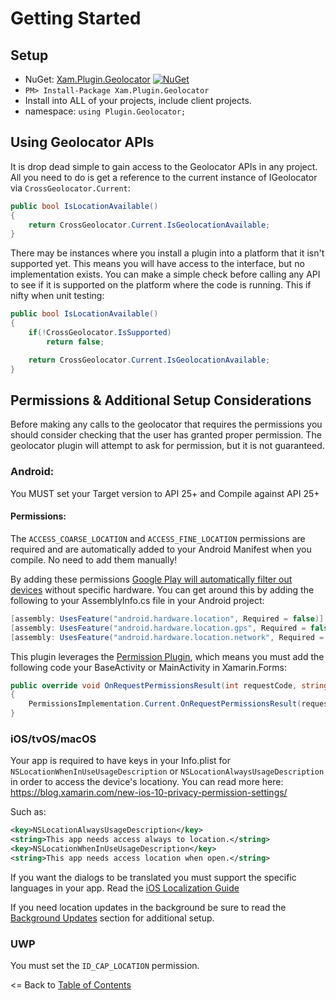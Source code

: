 # Getting Started

## Setup
* NuGet: [Xam.Plugin.Geolocator](http://www.nuget.org/packages/Xam.Plugin.Geolocator) [![NuGet](https://img.shields.io/nuget/v/Xam.Plugin.Geolocator.svg?label=NuGet)](https://www.nuget.org/packages/Xam.Plugin.Geolocator/)
* `PM> Install-Package Xam.Plugin.Geolocator`
* Install into ALL of your projects, include client projects.
* namespace: `using Plugin.Geolocator;`


## Using Geolocator APIs
It is drop dead simple to gain access to the Geolocator APIs in any project. All you need to do is get a reference to the current instance of IGeolocator via `CrossGeolocator.Current`:

```csharp
public bool IsLocationAvailable()
{
    return CrossGeolocator.Current.IsGeolocationAvailable;
}
```

There may be instances where you install a plugin into a platform that it isn't supported yet. This means you will have access to the interface, but no implementation exists. You can make a simple check before calling any API to see if it is supported on the platform where the code is running. This if nifty when unit testing:

```csharp
public bool IsLocationAvailable()
{
    if(!CrossGeolocator.IsSupported)
        return false;

    return CrossGeolocator.Current.IsGeolocationAvailable;
}
```



## Permissions & Additional Setup Considerations
Before making any calls to the geolocator that requires the permissions you should consider checking that the user has granted proper permission. The geolocator plugin will attempt to ask for permission, but it is not guaranteed.

### Android:
You MUST set your Target version to API 25+ and Compile against API 25+

#### Permissions:
The `ACCESS_COARSE_LOCATION` and `ACCESS_FINE_LOCATION` permissions are required and are automatically added to your Android Manifest when you compile. No need to add them manually!

By adding these permissions [Google Play will automatically filter out devices](http://developer.android.com/guide/topics/manifest/uses-feature-element.html#permissions-features) without specific hardware. You can get around this by adding the following to your AssemblyInfo.cs file in your Android project:

```csharp
[assembly: UsesFeature("android.hardware.location", Required = false)]
[assembly: UsesFeature("android.hardware.location.gps", Required = false)]
[assembly: UsesFeature("android.hardware.location.network", Required = false)]
```

This plugin leverages the [Permission Plugin](http://github.com/jamesmontemagno/PermissionPlugin), which means you must add the following code your BaseActivity or MainActivity in Xamarin.Forms:

```csharp
public override void OnRequestPermissionsResult(int requestCode, string[] permissions, Permission[] grantResults)
{
    PermissionsImplementation.Current.OnRequestPermissionsResult(requestCode, permissions, grantResults);
}
```

### iOS/tvOS/macOS
Your app is required to have keys in your Info.plist for `NSLocationWhenInUseUsageDescription` or `NSLocationAlwaysUsageDescription` in order to access the device's locationy. You can read more here: https://blog.xamarin.com/new-ios-10-privacy-permission-settings/

Such as:
```xml
<key>NSLocationAlwaysUsageDescription</key>
<string>This app needs access always to location.</string>
<key>NSLocationWhenInUseUsageDescription</key>
<string>This app needs access location when open.</string>
```
If you want the dialogs to be translated you must support the specific languages in your app. Read the [iOS Localization Guide](https://developer.xamarin.com/guides/ios/advanced_topics/localization_and_internationalization/)

If you need location updates in the background be sure to read the [Background Updates](BackgroundUpdates.md) section for additional setup.

### UWP
You must set the `ID_CAP_LOCATION` permission.





<= Back to [Table of Contents](README.md)
